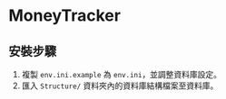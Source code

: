 # MoneyTracker

## 安裝步驟

1. 複製 `env.ini.example` 為 `env.ini`，並調整資料庫設定。
2. 匯入 `Structure/` 資料夾內的資料庫結構檔案至資料庫。
